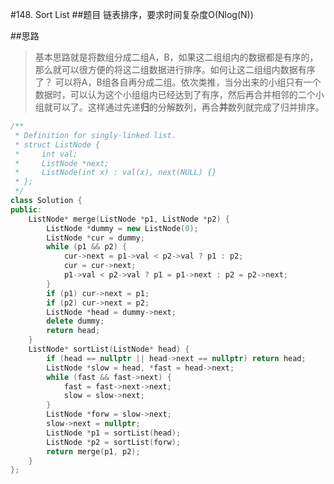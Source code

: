 #148. Sort List
##题目
链表排序，要求时间复杂度O(Nlog(N))

##思路
> 基本思路就是将数组分成二组A，B，如果这二组组内的数据都是有序的，那么就可以很方便的将这二组数据进行排序。如何让这二组组内数据有序了？
> 可以将A，B组各自再分成二组。依次类推，当分出来的小组只有一个数据时，可以认为这个小组组内已经达到了有序，然后再合并相邻的二个小组就可以了。这样通过先递**归**的分解数列，再合**并**数列就完成了归并排序。

```C++
/**
 * Definition for singly-linked list.
 * struct ListNode {
 *     int val;
 *     ListNode *next;
 *     ListNode(int x) : val(x), next(NULL) {}
 * };
 */
class Solution {
public:
    ListNode* merge(ListNode *p1, ListNode *p2) {
        ListNode *dummy = new ListNode(0);
        ListNode *cur = dummy;
        while (p1 && p2) {
            cur->next = p1->val < p2->val ? p1 : p2;
            cur = cur->next;
            p1->val < p2->val ? p1 = p1->next : p2 = p2->next;
        }
        if (p1) cur->next = p1;
        if (p2) cur->next = p2;
        ListNode *head = dummy->next;
        delete dummy;
        return head;
    }
    ListNode* sortList(ListNode* head) {
        if (head == nullptr || head->next == nullptr) return head;
        ListNode *slow = head, *fast = head->next;
        while (fast && fast->next) {
            fast = fast->next->next;
            slow = slow->next;
        }
        ListNode *forw = slow->next;
        slow->next = nullptr;
        ListNode *p1 = sortList(head);
        ListNode *p2 = sortList(forw);
        return merge(p1, p2);
    }
};
```
